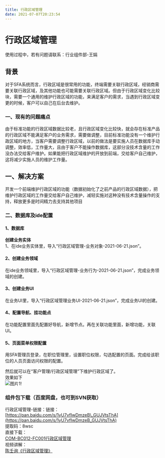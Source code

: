 ```yaml
---
title: 行政区域管理
date: 2021-07-07T20:23:54
---
```


# 行政区域管理

使用过程中，若有问题请联系：行业组件部-王娟

## 背景

​ 对于SFA系统而言，行政区域是很常用的功能，终端需要关联行政区域，经销商需要关联行政区域，及其他功能也可能需要关联行政区域。但由于行政区域变化比较块，需要一个通用的维护行政区域的功能，来满足客户的需求，当遇到行政区域变更的时候，客户可以自己在后台去维护。

### 一、现有的问题痛点

由于标准功能的行政区域数据比较老，且行政区域变化比较快，就会存在标准产品的行政区域不能满足客户的业务需求，需要做调整，目前标准功能没有一个维护行政区域的地方，当客户需要调整行政区域，以前的做法是要实施人员在数据库手动调整，效率低，工作量大，且由于客户不能操作数据库，这部分没技术含量的工作没办法交给客户维护。如果能把行政区域维护的开放到前端，交给客户自己维护，这将减少实施人员的维护工作量。

## 一、解决方案

​ 开发一个前端维护行政区域的功能（数据初始化了之前产品的行政区域数据），把维护行政区域的工作量交给客户自己维护，减轻实施对这种没有技术含量操作的支持，释放更多是时间精力去支持其他项目

### 二、数据库及ide配置

#### 1、数据库

**创建业务实体**  
1、在ide业务实体里，导入“行政区域管理-业务对象-2021-06-21.json”。

#### 2、创建业务领域

在ide业务领域里，导入“行政区域管理-业务行为-2021-06-21.json”，完成业务领域的创建。

#### 3、创建业务UI

在业务UI里，导入“行政区域管理业务UI-2021-06-21.json”，完成业务UI的创建。

#### 4、配置导航、挂功能点

在功能配置里面先配置好导航，新增节点。再在关联功能里面，新增功能，关联UI。

#### 5、页面菜单权限配置

用SFA管理员登录，在职位管理里，设置职位权限，勾选配置的页面。完成给该职位的人员页面访问权限的配置。

然后就可以在“客户管理/行政区域管理”下维护行政区域了。  
效果如下  
![图片1](http://apaas.wxchina.com:8881/wp-content/uploads/%E8%A1%8C%E6%94%BF%E5%8C%BA%E5%9F%9F%E7%AE%A1%E7%90%86-%E5%9B%BE%E7%89%871.png)!

### 组件包下载（百度网盘，也可到SVN获取）

行政区域管理-链接：链接：[https://pan.baidu.com/s/1yU7vfIwDmzeB\_GUJVtsThA](https://pan.baidu.com/s/1yU7vfIwDmzeB_GUJVtsThA)  
提取码：8wsc  
直接下载：  
[COM-BC012-FC001行政区域管理](http://apaas.wxchina.com:8881/wp-content/uploads/COM-BC012-FC001行政区域管理.zip "COM-BC012-FC001行政区域管理")  
视频讲解：  
[陈壬询《行政区域管理》](http://apaas.wxchina.com:8881/wp-content/uploads/陈壬询《行政区域管理》.zip "陈壬询《行政区域管理》")